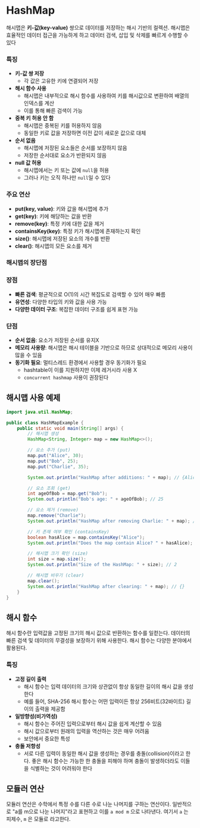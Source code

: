 # HashMap

해시맵은 **키-값(key-value)** 쌍으로 데이터를 저장하는 해시 기반의 컬렉션. 해시맵은 효율적인 데이터 접근을 가능하게 하고 데이터 검색, 삽입 및 삭제를 빠르게 수행할 수 있다

### 특징

- **키-값 쌍 저장**
  - 각 값은 고유한 키에 연결되어 저장
- **해시 함수 사용**
  - 해시맵은 내부적으로 해시 함수를 사용하여 키를 해시값으로 변환하여 배열의 인덱스를 계산
  - 이를 통해 빠른 검색이 가능
- **중복 키 허용 안 함**
  - 해시맵은 중복된 키를 허용하지 않음
  - 동일한 키로 값을 저장하면 이전 값이 새로운 값으로 대체
- **순서 없음**
  - 해시맵에 저장된 요소들은 순서를 보장하지 않음
  - 저장한 순서대로 요소가 반환되지 않음
- **null 값 허용**
  - 해시맵에서는 키 또는 값에 `null`을 허용
  - 그러나 키는 오직 하나만 `null`일 수 있다

### **주요 연산**

- **put(key, value)**: 키와 값을 해시맵에 추가
- **get(key)**: 키에 해당하는 값을 반환
- **remove(key)**: 특정 키에 대한 값을 제거
- **containsKey(key)**: 특정 키가 해시맵에 존재하는지 확인
- **size()**: 해시맵에 저장된 요소의 개수를 반환
- **clear()**: 해시맵의 모든 요소를 제거

### **해시맵의 장단점**

### **장점**

- **빠른 검색**: 평균적으로 O(1)의 시간 복잡도로 검색할 수 있어 매우 빠름
- **유연성**: 다양한 타입의 키와 값을 사용 가능
- **다양한 데이터 구조**: 복잡한 데이터 구조를 쉽게 표현 가능

### **단점**

- **순서 없음**: 요소가 저장된 순서를 유지X
- **메모리 사용량**: 해시맵은 해시 테이블을 기반으로 하므로 상대적으로 메모리 사용이 많을 수 있음
- **동기화 필요**: 멀티스레드 환경에서 사용할 경우 동기화가 필요
  - hashtable이 이를 지원하지만 이제 레거시라 사용 X
  - `concurrent hashmap` 사용이 권장된다

## 해시맵 사용 예제

```java
import java.util.HashMap;

public class HashMapExample {
    public static void main(String[] args) {
        // 해시맵 생성
        HashMap<String, Integer> map = new HashMap<>();

        // 요소 추가 (put)
        map.put("Alice", 30);
        map.put("Bob", 25);
        map.put("Charlie", 35);

        System.out.println("HashMap after additions: " + map); // {Alice=30, Bob=25, Charlie=35}

        // 요소 조회 (get)
        int ageOfBob = map.get("Bob");
        System.out.println("Bob's age: " + ageOfBob); // 25

        // 요소 제거 (remove)
        map.remove("Charlie");
        System.out.println("HashMap after removing Charlie: " + map); // {Alice=30, Bob=25}

        // 키 존재 여부 확인 (containsKey)
        boolean hasAlice = map.containsKey("Alice");
        System.out.println("Does the map contain Alice? " + hasAlice); // true

        // 해시맵 크기 확인 (size)
        int size = map.size();
        System.out.println("Size of the HashMap: " + size); // 2

        // 해시맵 비우기 (clear)
        map.clear();
        System.out.println("HashMap after clearing: " + map); // {}
    }
}
```

## 해시 함수

해시 함수란 입력값을 고정된 크기의 해시 값으로 반환하는 함수를 일컫는다. 데이터의 빠른 검색 및 데이터의 무결성을 보장하기 위해 사용한다. 해시 함수는 다양한 분야에서 활용된다.

### 특징

- **고정 길이 출력**
  - 해시 함수는 입력 데이터의 크기와 상관없이 항상 동일한 길이의 해시 값을 생성한다
  - 예를 들어, SHA-256 해시 함수는 어떤 입력이든 항상 256비트(32바이트) 길이의 출력을 제공함
- **일방향성(비가역성)**
  - 해시 함수는 주어진 입력으로부터 해시 값을 쉽게 계산할 수 있음
  - 해시 값으로부터 원래의 입력을 역산하는 것은 매우 어려움
  - 보안에서 중요한 특성
- **충돌 저항성**
  - 서로 다른 입력이 동일한 해시 값을 생성하는 경우를 충돌(collision)이라고 한다. 좋은 해시 함수는 가능한 한 충돌을 피해야 하며 충돌이 발생하더라도 이들을 식별하는 것이 어려워야 한다

## 모듈러 연산

모듈러 연산은 수학에서 특정 수를 다른 수로 나눈 나머지를 구하는 연산이다. 일반적으로 "a를 m으로 나눈 나머지"라고 표현하고 이를 `a mod m` 으로 나타낸다. 여기서 `a` 는 피제수, `m` 은 모듈로 라고한다.
